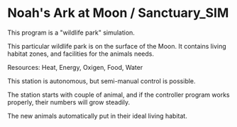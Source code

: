﻿# Noah's Ark at Moon / Sanctuary_SIM

This program is a "wildlife park" simulation.

This particular wildlife park is on the surface of the Moon.
It contains living habitat zones, and facilities for the animals needs.

Resources: Heat, Energy, Oxigen, Food, Water

This station is autonomous, but semi-manual control is possible.

The station starts with couple of animal, and if the controller program works properly,
their numbers will grow steadily.

The new animals automatically put in their ideal living habitat.